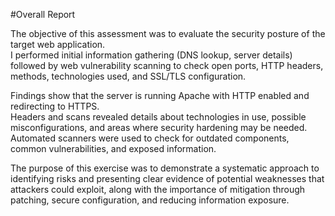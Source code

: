 #Overall Report

The objective of this assessment was to evaluate the security posture of the target web application.  
I performed initial information gathering (DNS lookup, server details) followed by web vulnerability scanning to check open ports, HTTP headers, methods, technologies used, and SSL/TLS configuration.  

Findings show that the server is running Apache with HTTP enabled and redirecting to HTTPS.  
Headers and scans revealed details about technologies in use, possible misconfigurations, and areas where security hardening may be needed.  
Automated scanners were used to check for outdated components, common vulnerabilities, and exposed information.  

The purpose of this exercise was to demonstrate a systematic approach to identifying risks and presenting clear evidence of potential weaknesses that attackers could exploit, along with the importance of mitigation through patching, secure configuration, and reducing information exposure.

